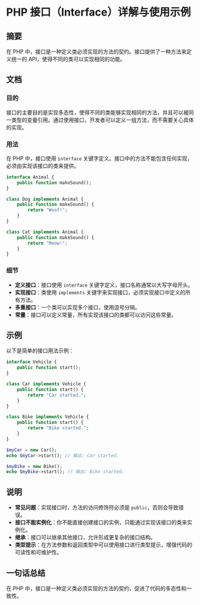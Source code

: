 <!--
Meta Description: # PHP 接口（Interface）详解与使用示例 ## 摘要 在 PHP 中，接口是一种定义类必须实现的方法的契约。接口提供了一种方法来定义统一的 API，使得不同的类可以实现相同的功能。 ## 文档 ### 目的 接口的主要目的是实现多态性，使得不同的类能够实现相同的方法，并且可以被同一类型的...
Meta Keywords: public, php, function, interface, implements
-->

# PHP 接口（Interface）详解与使用示例

## 摘要
在 PHP 中，接口是一种定义类必须实现的方法的契约。接口提供了一种方法来定义统一的 API，使得不同的类可以实现相同的功能。

## 文档
### 目的
接口的主要目的是实现多态性，使得不同的类能够实现相同的方法，并且可以被同一类型的变量引用。通过使用接口，开发者可以定义一组方法，而不需要关心具体的实现。

### 用法
在 PHP 中，接口使用 `interface` 关键字定义。接口中的方法不能包含任何实现，必须由实现该接口的类来提供。

```php
interface Animal {
    public function makeSound();
}

class Dog implements Animal {
    public function makeSound() {
        return "Woof!";
    }
}

class Cat implements Animal {
    public function makeSound() {
        return "Meow!";
    }
}
```

### 细节
- **定义接口**：接口使用 `interface` 关键字定义，接口名称通常以大写字母开头。
- **实现接口**：类使用 `implements` 关键字来实现接口，必须实现接口中定义的所有方法。
- **多重接口**：一个类可以实现多个接口，使用逗号分隔。
- **常量**：接口可以定义常量，所有实现该接口的类都可以访问这些常量。

## 示例
以下是简单的接口用法示例：

```php
interface Vehicle {
    public function start();
}

class Car implements Vehicle {
    public function start() {
        return "Car started.";
    }
}

class Bike implements Vehicle {
    public function start() {
        return "Bike started.";
    }
}

$myCar = new Car();
echo $myCar->start(); // 输出: Car started.

$myBike = new Bike();
echo $myBike->start(); // 输出: Bike started.
```

## 说明
- **常见问题**：实现接口时，方法的访问修饰符必须是 `public`，否则会导致错误。
- **接口不能实例化**：你不能直接创建接口的实例，只能通过实现该接口的类来实例化。
- **继承**：接口可以继承其他接口，允许形成更复杂的接口结构。
- **类型提示**：在方法参数和返回类型中可以使用接口进行类型提示，增强代码的可读性和可维护性。

## 一句话总结
在 PHP 中，接口是一种定义类必须实现的方法的契约，促进了代码的多态性和一致性。